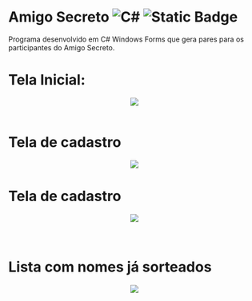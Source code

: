 ﻿# Amigo Secreto ![C#](https://img.shields.io/badge/c%23-%23239120.svg?logo=c-sharp&logoColor=white) ![Static Badge](https://img.shields.io/badge/6.0-blueviolet?logo=.net&logoColor=white) 
Programa desenvolvido em C# Windows Forms que gera pares para os participantes do Amigo Secreto.

<h1>Tela Inicial:</h1>
<div align="center">
  <img src="https://github.com/Mcjr07/Desafio-UFN--WindowsForms-WF/assets/146873394/f7203946-36cd-4ac0-863e-48d373f9b93b"/>
</div>
<br>

<h1>Tela de cadastro</h1>
<div align="center">
  <img src="https://github.com/Mcjr07/Desafio-UFN--WindowsForms-WF/assets/146873394/45871db4-95d1-4bb3-b53d-8ad5aac3f806"/>
</div>

<h1>Tela de cadastro</h1>
<div align="center">
  <img src="https://github.com/Mcjr07/Desafio-UFN--WindowsForms-WF/assets/146873394/29b847d6-1b59-4ca6-94e4-c8d5b309dae5"/>
</div>
<br>

<br>
<h1>Lista com nomes já sorteados</h1>
<div align="center">
  <img src="https://github.com/Mcjr07/Desafio-UFN--WindowsForms-WF/assets/146873394/e4f7de17-92cc-4b18-92ca-e2f031cfa3e3"/>
</div>
